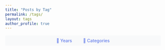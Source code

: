 ```yaml
---
title: "Posts by Tag"
permalink: /tags/
layout: tags
author_profile: true
---
```


<div style="text-align: center; margin: 1rem 0; padding: 0.5rem; background: #f8f9fa; border-radius: 4px;">
  <a href="/posts/" style="margin: 0 1rem; color: #667eea; text-decoration: none; font-weight: 500;">📅 Years</a>
  <a href="/categories/" style="margin: 0 1rem; color: #667eea; text-decoration: none; font-weight: 500;">📂 Categories</a>
</div>

